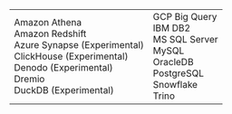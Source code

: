 <table>
  <tr>
    <td>Amazon Athena<br /> Amazon Redshift<br />  Azure Synapse (Experimental)<br /> ClickHouse (Experimental)<br /> Denodo (Experimental)<br /> Dremio <br /> DuckDB (Experimental)</td>
    <td>GCP Big Query <br />IBM DB2<br /> MS SQL Server<br /> MySQL<br > OracleDB<br />PostgreSQL<br /> Snowflake<br /> Trino<br /> </td>
  </tr>
</table>